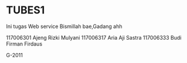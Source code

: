 TUBES1
======

Ini tugas Web service
Bismillah bae,Gadang ahh

117006301 Ajeng Rizki Mulyani
117006317 Aria Aji Sastra
117006333 Budi Firman Firdaus

G-2011

